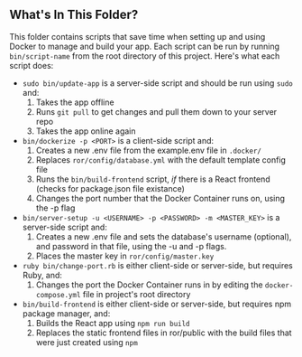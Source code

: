 ## What's In This Folder?

This folder contains scripts that save time when setting up and using Docker to manage and build your app. Each script can be run by running `bin/script-name` from the root directory of this project. Here's what each script does:
* `sudo bin/update-app` is a server-side script and should be run using `sudo` and:
  1. Takes the app offline
  2. Runs `git pull` to get changes and pull them down to your server repo
  3. Takes the app online again
* `bin/dockerize -p <PORT>` is a client-side script and:
  1. Creates a new .env file from the example.env file in `.docker/`
  2. Replaces `ror/config/database.yml` with the default template config file
  3. Runs the `bin/build-frontend` script, *if* there is a React frontend (checks for package.json file existance)
  4. Changes the port number that the Docker Container runs on, using the -p flag
* `bin/server-setup -u <USERNAME> -p <PASSWORD> -m <MASTER_KEY>` is a server-side script and:
  1. Creates a new .env file and sets the database's username (optional), and password in that file, using the -u and -p flags.
  2. Places the master key in `ror/config/master.key`
* `ruby bin/change-port.rb` is either client-side or server-side, but requires Ruby, and:
  1. Changes the port the Docker Container runs in by editing the `docker-compose.yml` file in project's root directory
* `bin/build-frontend` is either client-side or server-side, but requires npm package manager, and:
  1. Builds the React app using `npm run build`
  2. Replaces the static frontend files in ror/public with the build files that were just created using `npm`